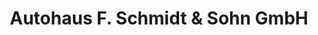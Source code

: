 ---
title: "Autohaus F. Schmidt & Sohn GmbH"
url: /zwickau/autohaus-f-schmidt-und-sohn-gmbh/
shop: Autohaus
---